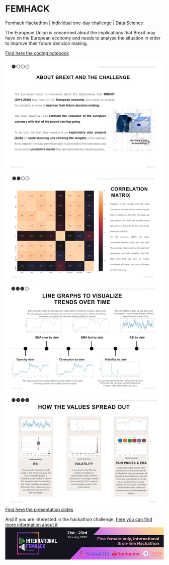 # FEMHACK
Femhack Hackathon | Individual one-day challenge | Data Science

The European Union is concerned about the implications that Brexit may have on the European economy and needs to analyse the situation in order to improve their future decision making. 

[Find here the coding notebook](https://github.com/GloriaiXIII/femhack/blob/main/femhack_data_hackthemarkets.ipynb)

![slide1](https://github.com/GloriaiXIII/femhack/blob/main/img/slide1.jpg)
![slide2](https://github.com/GloriaiXIII/femhack/blob/main/img/slide2.jpg)
![slide3](https://github.com/GloriaiXIII/femhack/blob/main/img/slide3.jpg)
![slide4](https://github.com/GloriaiXIII/femhack/blob/main/img/slide4.jpg)
[Find here the presentation slides](https://slides.com/gloriaixiii/minimal)

And if you are interested in the hackathon challenge, [here you can find more information about it](https://nuwe.io/challenge/hack-the-markets-eda)
![femhack](https://github.com/GloriaiXIII/femhack/blob/main/img/Femhack_Header.png)


